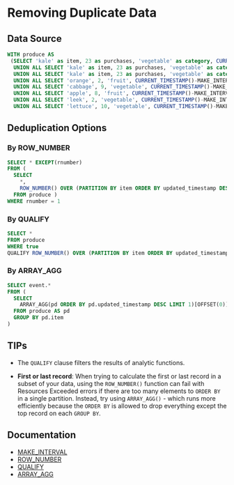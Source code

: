 # Removing Duplicate Data

## Data Source

```sql
WITH produce AS
 (SELECT 'kale' as item, 23 as purchases, 'vegetable' as category, CURRENT_TIMESTAMP()-MAKE_INTERVAL(minute => 2) AS updated_timestamp
  UNION ALL SELECT 'kale' as item, 23 as purchases, 'vegetable' as category, CURRENT_TIMESTAMP()-MAKE_INTERVAL(second => 63) AS updated_timestamp
  UNION ALL SELECT 'kale' as item, 23 as purchases, 'vegetable' as category, CURRENT_TIMESTAMP()-MAKE_INTERVAL(second => 75) AS updated_timestamp
  UNION ALL SELECT 'orange', 2, 'fruit', CURRENT_TIMESTAMP()-MAKE_INTERVAL(second => 72) AS updated_timestamp
  UNION ALL SELECT 'cabbage', 9, 'vegetable', CURRENT_TIMESTAMP()-MAKE_INTERVAL(hour => 7) AS updated_timestamp
  UNION ALL SELECT 'apple', 8, 'fruit', CURRENT_TIMESTAMP()-MAKE_INTERVAL(second => 33) AS updated_timestamp
  UNION ALL SELECT 'leek', 2, 'vegetable', CURRENT_TIMESTAMP()-MAKE_INTERVAL(second => 157) AS updated_timestamp
  UNION ALL SELECT 'lettuce', 10, 'vegetable', CURRENT_TIMESTAMP()-MAKE_INTERVAL(hour => 1000) AS updated_timestamp)
```

## Deduplication Options

### By ROW_NUMBER

```sql
SELECT * EXCEPT(rnumber)
FROM (
  SELECT
    *,
    ROW_NUMBER() OVER (PARTITION BY item ORDER BY updated_timestamp DESC) AS rnumber
  FROM produce )
WHERE rnumber = 1
```

### By QUALIFY

```sql
SELECT *
FROM produce
WHERE true
QUALIFY ROW_NUMBER() OVER (PARTITION BY item ORDER BY updated_timestamp DESC) = 1
```

### By ARRAY_AGG

```sql
SELECT event.*
FROM (
  SELECT 
    ARRAY_AGG(pd ORDER BY pd.updated_timestamp DESC LIMIT 1)[OFFSET(0)] AS event
  FROM produce AS pd
  GROUP BY pd.item
)
```

## TIPs

* The `QUALIFY` clause filters the results of analytic functions.

* **First or last record**: When trying to calculate the first or last record in a subset of your data, using the `ROW_NUMBER()` function can fail with Resources Exceeded errors if there are too many elements to `ORDER BY` in a single partition. Instead, try using `ARRAY_AGG()` - which runs more efficiently because the `ORDER BY` is allowed to drop everything except the top record on each `GROUP BY`.

## Documentation

* [MAKE_INTERVAL](https://cloud.google.com/bigquery/docs/reference/standard-sql/functions-and-operators#make_interval)
* [ROW_NUMBER](https://cloud.google.com/bigquery/docs/reference/standard-sql/functions-and-operators#row_number)
* [QUALIFY](https://cloud.google.com/bigquery/docs/reference/standard-sql/query-syntax#qualify_clause)
* [ARRAY_AGG](https://cloud.google.com/bigquery/docs/reference/standard-sql/functions-and-operators#array_agg)
